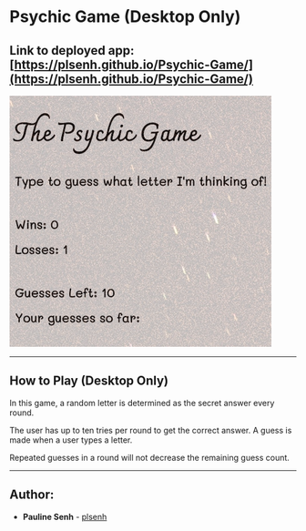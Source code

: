 # Psychic Game (Desktop Only)

## Link to deployed app: [https://plsenh.github.io/Psychic-Game/](https://plsenh.github.io/Psychic-Game/)

![screenshot](./assets/images/Psychic-Game.PNG)

---

## How to Play (Desktop Only)

In this game, a random letter is determined as the secret answer every round.

The user has up to ten tries per round to get the correct answer. A guess is made when a user types a letter.

Repeated guesses in a round will not decrease the remaining guess count.

---

## Author:

- **Pauline Senh** - [plsenh](https://github.com/plsenh)
